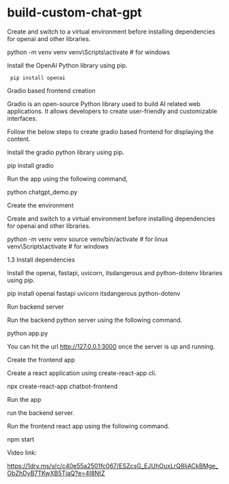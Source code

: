 # build-custom-chat-gpt
Create and switch to a virtual environment before installing dependencies for openai and other libraries. 

python -m venv venv 
venv\Scripts\activate     # for windows 

Install the OpenAI Python library using pip. 

     pip install openai 

Gradio based frontend creation 

Gradio is an open-source Python library used to build AI related web applications. It allows developers to create user-friendly and customizable interfaces. 

Follow the below steps to create gradio based frontend for displaying the content. 

Install the gradio python library using pip. 

pip install gradio 

Run the app using the following command, 

python chatgpt_demo.py 

Create the environment 

Create and switch to a virtual environment before installing dependencies for openai and other libraries. 

python -m venv venv 
source venv/bin/activate  # for linux 
venv\Scripts\activate     # for windows 

1.3 Install dependencies 

Install the openai, fastapi, uvicorn, itsdangerous and python-dotenv libraries using pip. 

pip install openai fastapi uvicorn itsdangerous python-dotenv 

 

Run backend server 

Run the backend python server using the following command. 

python app.py 

 

You can hit the url http://127.0.0.1:3000 once the server is up and running. 

Create the frontend app 

Create a react application using create-react-app cli. 

npx create-react-app chatbot-frontend 

Run the app 

run the backend server. 

Run the frontend react app using the following command. 

npm start 

 

 

Video link: 

https://1drv.ms/v/c/c40e55a2501fc067/ESZcsG_EJUhOuxLrQ8IjACkBMge_ObZhDyB7TKwXB5TjaQ?e=4I8NtZ 
